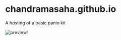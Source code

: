 # chandramasaha.github.io
A hosting of a basic panio kit

![preview1](https://user-images.githubusercontent.com/97869414/197384894-1bd2343a-b269-42eb-a1ff-5f23823f8873.png)
